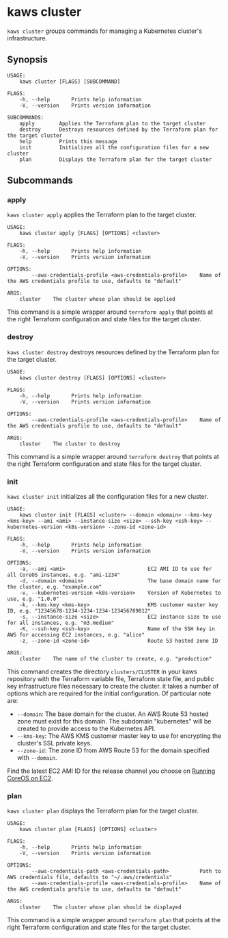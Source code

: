 # kaws cluster

`kaws cluster` groups commands for managing a Kubernetes cluster's infrastructure.

## Synopsis

```
USAGE:
	kaws cluster [FLAGS] [SUBCOMMAND]

FLAGS:
    -h, --help       Prints help information
    -V, --version    Prints version information

SUBCOMMANDS:
    apply        Applies the Terraform plan to the target cluster
    destroy      Destroys resources defined by the Terraform plan for the target cluster
    help         Prints this message
    init         Initializes all the configuration files for a new cluster
    plan         Displays the Terraform plan for the target cluster
```

## Subcommands

### apply

`kaws cluster apply` applies the Terraform plan to the target cluster.

```
USAGE:
	kaws cluster apply [FLAGS] [OPTIONS] <cluster>

FLAGS:
    -h, --help       Prints help information
    -V, --version    Prints version information

OPTIONS:
        --aws-credentials-profile <aws-credentials-profile>    Name of the AWS credentials profile to use, defaults to "default"

ARGS:
    cluster    The cluster whose plan should be applied
```

This command is a simple wrapper around `terraform apply` that points at the right Terraform configuration and state files for the target cluster.

### destroy

`kaws cluster destroy` destroys resources defined by the Terraform plan for the target cluster.

```
USAGE:
	kaws cluster destroy [FLAGS] [OPTIONS] <cluster>

FLAGS:
    -h, --help       Prints help information
    -V, --version    Prints version information

OPTIONS:
        --aws-credentials-profile <aws-credentials-profile>    Name of the AWS credentials profile to use, defaults to "default"

ARGS:
    cluster    The cluster to destroy
```

This command is a simple wrapper around `terraform destroy` that points at the right Terraform configuration and state files for the target cluster.

### init

`kaws cluster init` initializes all the configuration files for a new cluster.

```
USAGE:
	kaws cluster init [FLAGS] <cluster> --domain <domain> --kms-key <kms-key> --ami <ami> --instance-size <size> --ssh-key <ssh-key> --kubernetes-version <k8s-version> --zone-id <zone-id>

FLAGS:
    -h, --help       Prints help information
    -V, --version    Prints version information

OPTIONS:
    -a, --ami <ami>                           EC2 AMI ID to use for all CoreOS instances, e.g. "ami-1234"
    -d, --domain <domain>                     The base domain name for the cluster, e.g. "example.com"
    -v, --kubernetes-version <k8s-version>    Version of Kubernetes to use, e.g. "1.0.0"
    -k, --kms-key <kms-key>                   KMS customer master key ID, e.g. "12345678-1234-1234-1234-123456789012"
    -s, --instance-size <size>                EC2 instance size to use for all instances, e.g. "m3.medium"
    -K, --ssh-key <ssh-key>                   Name of the SSH key in AWS for accessing EC2 instances, e.g. "alice"
    -z, --zone-id <zone-id>                   Route 53 hosted zone ID

ARGS:
    cluster    The name of the cluster to create, e.g. "production"
```

This command creates the directory `clusters/CLUSTER` in your kaws repository with the Terraform variable file, Terraform state file, and public key infrastructure files necessary to create the cluster.
it takes a number of options which are required for the initial configuration.
Of particular note are:

* `--domain`: The base domain for the cluster. An AWS Route 53 hosted zone must exist for this domain. The subdomain "kubernetes" will be created to provide access to the Kubernetes API.
* `--kms-key`: The AWS KMS customer master key to use for encrypting the cluster's SSL private keys.
* `--zone-id`: The zone ID from AWS Route 53 for the domain specified with `--domain`.

Find the latest EC2 AMI ID for the release channel you choose on [Running CoreOS on EC2](https://coreos.com/os/docs/latest/booting-on-ec2.html).

### plan

`kaws cluster plan` displays the Terraform plan for the target cluster.

```
USAGE:
	kaws cluster plan [FLAGS] [OPTIONS] <cluster>

FLAGS:
    -h, --help       Prints help information
    -V, --version    Prints version information

OPTIONS:
        --aws-credentials-path <aws-credentials-path>          Path to AWS credentials file, defaults to "~/.aws/credentials"
        --aws-credentials-profile <aws-credentials-profile>    Name of the AWS credentials profile to use, defaults to "default"

ARGS:
    cluster    The cluster whose plan should be displayed
```

This command is a simple wrapper around `terraform plan` that points at the right Terraform configuration and state files for the target cluster.
